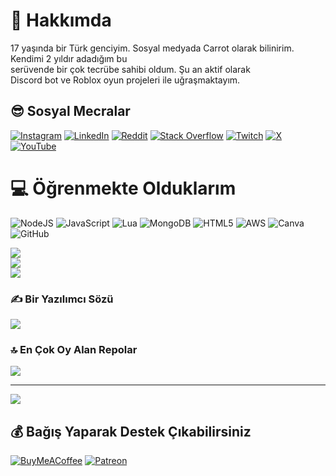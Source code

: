 # 🥕 Hakkımda
17 yaşında bir Türk genciyim. Sosyal medyada Carrot olarak bilinirim.<br>Kendimi 2 yıldır adadığım bu<br>serüvende bir çok tecrübe sahibi oldum. Şu an aktif olarak<br>Discord bot ve Roblox oyun projeleri ile uğraşmaktayım. 


## 😎 Sosyal Mecralar
[![Instagram](https://img.shields.io/badge/Instagram-%23E4405F.svg?logo=Instagram&logoColor=white)](https://instagram.com/carrotistekanka) [![LinkedIn](https://img.shields.io/badge/LinkedIn-%230077B5.svg?logo=linkedin&logoColor=white)](https://linkedin.com/in/carrotistekanka) [![Reddit](https://img.shields.io/badge/Reddit-%23FF4500.svg?logo=Reddit&logoColor=white)](https://reddit.com/user/carrotistekanka) [![Stack Overflow](https://img.shields.io/badge/-Stackoverflow-FE7A16?logo=stack-overflow&logoColor=white)](https://stackoverflow.com/users/26866993) [![Twitch](https://img.shields.io/badge/Twitch-%239146FF.svg?logo=Twitch&logoColor=white)](https://twitch.tv/carrotistekanka) [![X](https://img.shields.io/badge/X-black.svg?logo=X&logoColor=white)](https://x.com/CarrotDevelop) [![YouTube](https://img.shields.io/badge/YouTube-%23FF0000.svg?logo=YouTube&logoColor=white)](https://youtube.com/@UCO81iVGGvEeH4JwHpFgXZCw) 

# 💻 Öğrenmekte Olduklarım
![NodeJS](https://img.shields.io/badge/node.js-6DA55F?style=for-the-badge&logo=node.js&logoColor=white) ![JavaScript](https://img.shields.io/badge/javascript-%23323330.svg?style=for-the-badge&logo=javascript&logoColor=%23F7DF1E) ![Lua](https://img.shields.io/badge/lua-%232C2D72.svg?style=for-the-badge&logo=lua&logoColor=white) ![MongoDB](https://img.shields.io/badge/MongoDB-%234ea94b.svg?style=for-the-badge&logo=mongodb&logoColor=white) ![HTML5](https://img.shields.io/badge/html5-%23E34F26.svg?style=for-the-badge&logo=html5&logoColor=white) ![AWS](https://img.shields.io/badge/AWS-%23FF9900.svg?style=for-the-badge&logo=amazon-aws&logoColor=white) ![Canva](https://img.shields.io/badge/Canva-%2300C4CC.svg?style=for-the-badge&logo=Canva&logoColor=white) ![GitHub](https://img.shields.io/badge/github-%23121011.svg?style=for-the-badge&logo=github&logoColor=white)

![](https://github-readme-stats.vercel.app/api?username=CarrotEM&theme=dark&hide_border=false&include_all_commits=false&count_private=false)<br/>
![](https://github-readme-streak-stats.herokuapp.com/?user=CarrotEM&theme=dark&hide_border=false)<br/>
![](https://github-readme-stats.vercel.app/api/top-langs/?username=CarrotEM&theme=dark&hide_border=false&include_all_commits=false&count_private=false&layout=compact)

### ✍️ Bir Yazılımcı Sözü
![](https://quotes-github-readme.vercel.app/api?type=horizontal&theme=radical)

### 🔝 En Çok Oy Alan Repolar
![](https://github-contributor-stats.vercel.app/api?username=CarrotEM&limit=5&theme=dark&combine_all_yearly_contributions=true)

---
[![](https://visitcount.itsvg.in/api?id=CarrotEM&icon=7&color=0)](https://visitcount.itsvg.in)

  ## 💰 Bağış Yaparak Destek Çıkabilirsiniz
  [![BuyMeACoffee](https://img.shields.io/badge/Buy%20Me%20a%20Coffee-ffdd00?style=for-the-badge&logo=buy-me-a-coffee&logoColor=black)](https://buymeacoffee.com/scurott) [![Patreon](https://img.shields.io/badge/Patreon-F96854?style=for-the-badge&logo=patreon&logoColor=white)](https://patreon.com/ScurottBOT) 
